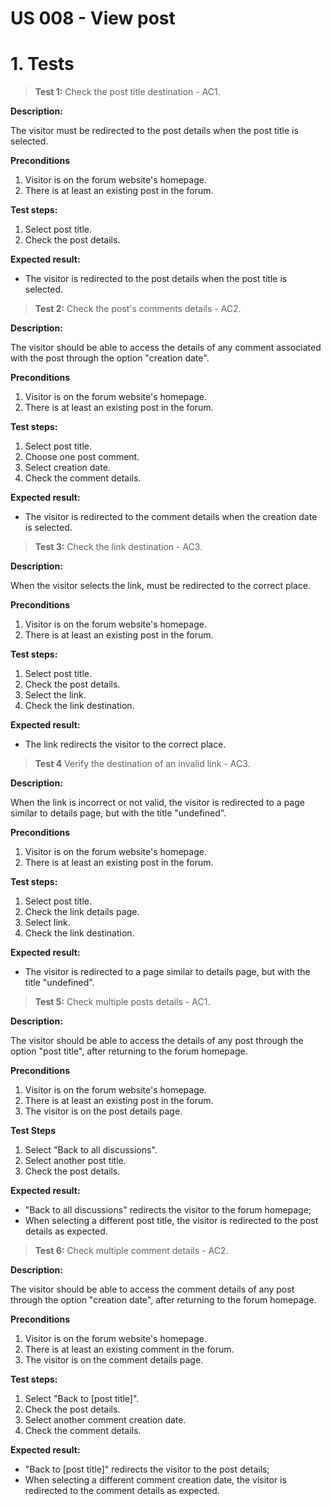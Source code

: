 # US 008 - View post 

# 1. Tests 


>**Test 1:** Check the post title destination - AC1.

**Description:** 

The visitor must be redirected to the post details when the post title is selected.

**Preconditions**

1. Visitor is on the forum website's homepage.
2. There is at least an existing post in the forum.

**Test steps:**

1. Select post title.
2. Check the post details.

**Expected result:**

* The visitor is redirected to the post details when the post title is selected.


>**Test 2:** Check the post's comments details - AC2.

**Description:** 

The visitor should be able to access the details of any comment associated with the post through the option "creation date".

**Preconditions**

1. Visitor is on the forum website's homepage.
2. There is at least an existing post in the forum.

**Test steps:**

1. Select post title.
2. Choose one post comment.
3. Select creation date.
4. Check the comment details.

**Expected result:**

* The visitor is redirected to the comment details when the creation date is selected.


>**Test 3:** Check the link destination - AC3.

**Description:**

When the visitor selects the link, must be redirected to the correct place.

**Preconditions**

1. Visitor is on the forum website's homepage.
2. There is at least an existing post in the forum.

**Test steps:**

1. Select post title.
2. Check the post details.
3. Select the link.
4. Check the link destination.

**Expected result:** 

* The link redirects the visitor to the correct place.


>**Test 4** Verify the destination of an invalid link - AC3.

**Description:**

When the link is incorrect or not valid, the visitor is redirected to a page similar to details page, but with the title "undefined".

**Preconditions**

1. Visitor is on the forum website's homepage.
2. There is at least an existing post in the forum.

**Test steps:**

1. Select post title.
2. Check the link details page.
3. Select link.
4. Check the link destination.

**Expected result:** 

* The visitor is redirected to a page similar to details page, but with the title "undefined".


>**Test 5:** Check multiple posts details - AC1.

**Description:** 

The visitor should be able to access the details of any post through the option "post title", after returning to the forum homepage.

**Preconditions**

1. Visitor is on the forum website's homepage.
2. There is at least an existing post in the forum.
3. The visitor is on the post details page.

**Test Steps**

1. Select "Back to all discussions".
2. Select another post title.
3. Check the post details.

**Expected result:**

* "Back to all discussions" redirects the visitor to the forum homepage;
* When selecting a different post title, the visitor is redirected to the post details as expected.


>**Test 6:** Check multiple comment details - AC2.

**Description:** 

The visitor should be able to access the comment details of any post through the option "creation date", after returning to the forum homepage.

**Preconditions**

1. Visitor is on the forum website's homepage.
2. There is at least an existing comment in the forum.
3. The visitor is on the comment details page.

**Test steps:**

1. Select "Back to [post title]".
2. Check the post details.
3. Select another comment creation date.
4. Check the comment details.

**Expected result:**

* "Back to [post title]" redirects the visitor to the post details;
* When selecting a different comment creation date, the visitor is redirected to the comment details as expected.
